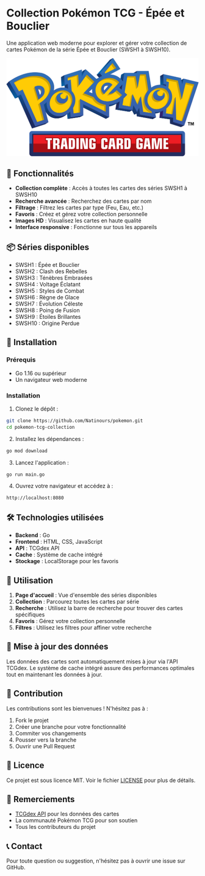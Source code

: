 # Collection Pokémon TCG - Épée et Bouclier

Une application web moderne pour explorer et gérer votre collection de cartes Pokémon de la série Épée et Bouclier (SWSH1 à SWSH10).

![Pokémon TCG](static/img/pokemon-logo.png)

## 🌟 Fonctionnalités

- **Collection complète** : Accès à toutes les cartes des séries SWSH1 à SWSH10
- **Recherche avancée** : Recherchez des cartes par nom
- **Filtrage** : Filtrez les cartes par type (Feu, Eau, etc.)
- **Favoris** : Créez et gérez votre collection personnelle
- **Images HD** : Visualisez les cartes en haute qualité
- **Interface responsive** : Fonctionne sur tous les appareils

## 📦 Séries disponibles

- SWSH1 : Épée et Bouclier
- SWSH2 : Clash des Rebelles
- SWSH3 : Ténèbres Embrasées
- SWSH4 : Voltage Éclatant
- SWSH5 : Styles de Combat
- SWSH6 : Règne de Glace
- SWSH7 : Évolution Céleste
- SWSH8 : Poing de Fusion
- SWSH9 : Étoiles Brillantes
- SWSH10 : Origine Perdue

## 🚀 Installation

### Prérequis

- Go 1.16 ou supérieur
- Un navigateur web moderne

### Installation

1. Clonez le dépôt :
```bash
git clone https://github.com/Natinours/pokemon.git
cd pokemon-tcg-collection
```

2. Installez les dépendances :
```bash
go mod download
```

3. Lancez l'application :
```bash
go run main.go
```

4. Ouvrez votre navigateur et accédez à :
```
http://localhost:8080
```

## 🛠️ Technologies utilisées

- **Backend** : Go
- **Frontend** : HTML, CSS, JavaScript
- **API** : TCGdex API
- **Cache** : Système de cache intégré
- **Stockage** : LocalStorage pour les favoris

## 📱 Utilisation

1. **Page d'accueil** : Vue d'ensemble des séries disponibles
2. **Collection** : Parcourez toutes les cartes par série
3. **Recherche** : Utilisez la barre de recherche pour trouver des cartes spécifiques
4. **Favoris** : Gérez votre collection personnelle
5. **Filtres** : Utilisez les filtres pour affiner votre recherche

## 🔄 Mise à jour des données

Les données des cartes sont automatiquement mises à jour via l'API TCGdex. Le système de cache intégré assure des performances optimales tout en maintenant les données à jour.

## 🤝 Contribution

Les contributions sont les bienvenues ! N'hésitez pas à :

1. Fork le projet
2. Créer une branche pour votre fonctionnalité
3. Commiter vos changements
4. Pousser vers la branche
5. Ouvrir une Pull Request

## 📄 Licence

Ce projet est sous licence MIT. Voir le fichier [LICENSE](LICENSE) pour plus de détails.

## 🙏 Remerciements

- [TCGdex API](https://www.tcgdex.net/) pour les données des cartes
- La communauté Pokémon TCG pour son soutien
- Tous les contributeurs du projet

## 📞 Contact

Pour toute question ou suggestion, n'hésitez pas à ouvrir une issue sur GitHub. 